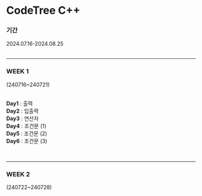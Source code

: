 # CodeTree C++  

### 기간
2024.07.16-2024.08.25 <br/><br/>

---

### WEEK 1  
(240716~240721)  <br/><br/>

**Day1** : 출력 <br/>
**Day2** : 입출력 <br/>
**Day3** : 연산자 <br/>
**Day4** : 조건문 (1) <br/>
**Day5** : 조건문 (2) <br/>
**Day6** : 조건문 (3)    <br/>

<br/>

---

### WEEK 2
(240722~240728)

